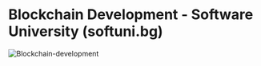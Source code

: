 # Blockchain Development -  Software University (softuni.bg)

![Blockchain-development](https://github.com/user-attachments/assets/630c5532-a7dc-4d69-9294-b76aa43096a0)
